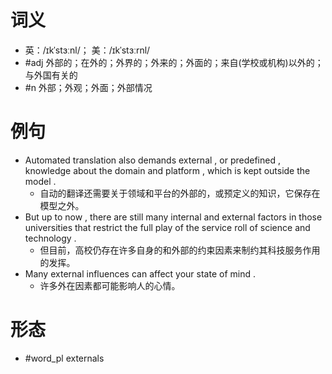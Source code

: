 # 词义
- 英：/ɪkˈstɜːnl/； 美：/ɪkˈstɜːrnl/
- #adj 外部的；在外的；外界的；外来的；外面的；来自(学校或机构)以外的；与外国有关的
- #n 外部；外观；外面；外部情况
# 例句
- Automated translation also demands external , or predefined , knowledge about the domain and platform , which is kept outside the model .
	- 自动的翻译还需要关于领域和平台的外部的，或预定义的知识，它保存在模型之外。
- But up to now , there are still many internal and external factors in those universities that restrict the full play of the service roll of science and technology .
	- 但目前，高校仍存在许多自身的和外部的约束因素来制约其科技服务作用的发挥。
- Many external influences can affect your state of mind .
	- 许多外在因素都可能影响人的心情。
# 形态
- #word_pl externals
